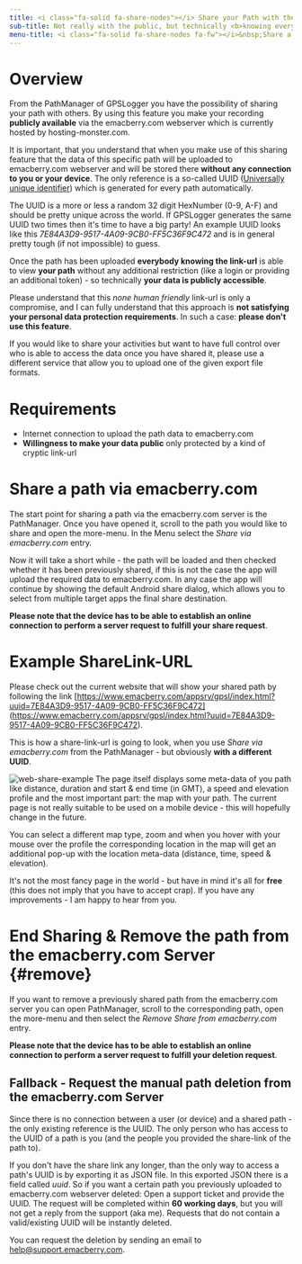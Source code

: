 ```yaml
---
title: <i class="fa-solid fa-share-nodes"></i> Share your Path with the public
sub-title: Not really with the public, but technically <b>knowing everyone with the link will have access</b>.
menu-title: <i class="fa-solid fa-share-nodes fa-fw"></i>&nbsp;Share a Path
---
```


# Overview

From the PathManager of GPSLogger you have the possibility of sharing your path with others. By using this feature you make
your recording **publicly available** via the emacberry.com webserver which is currently hosted by hosting-monster.com.

It is important, that you understand that when you make use of this sharing feature that the data of this specific path will
be uploaded to emacberry.com webserver and will be stored there **without any connection to you or your device**. The
only reference is a so-called
UUID ([Universally unique identifier](https://en.wikipedia.org/wiki/Universally_unique_identifier)) which is generated
for every path automatically.

The UUID is a more or less a random 32 digit HexNumber (0-9, A-F) and should be pretty unique across the world. If
GPSLogger generates the same UUID two times then it's time to have a big party! An example UUID looks like this
_7E84A3D9-9517-4A09-9CB0-FF5C36F9C472_ and is in general pretty tough (if not impossible) to guess.

Once the path has been uploaded **everybody knowing the link-url** is able to view **your path** without any additional
restriction (like a login or providing an additional token) - so technically **your data is publicly accessible**.

Please understand that this _none human friendly_ link-url is only a compromise, and I can fully understand that this
approach is **not satisfying your personal data protection requirements**. In such a case: **please don't use this
feature**.

If you would like to share your activities but want to have full control over who is able to access the data once you
have shared it, please use a different service that allow you to upload one of the given export file formats.

# Requirements
- Internet connection to upload the path data to emacberry.com
- **Willingness to make your data public** only protected by a kind of cryptic link-url

# Share a path via emacberry.com

The start point for sharing a path via the emacberry.com server is the PathManager. Once you have opened it, scroll to
the path you would like to share and open the <i class="fa-solid fa-circle-chevron-down"></i> more-menu. In the Menu
select the <i class="fa-solid fa-share-nodes"></i> _Share via emacberry.com_ entry.

Now it will take a short while - the path will be loaded and then checked whether it has been previously shared, if this is
not the case the app will upload the required data to emacberry.com. In any case the app will continue by showing the default
Android share dialog, which allows you to select from multiple target apps the final share destination.

**Please note that the device has to be able to establish an online connection to perform a server request to fulfill
your share request**.

# Example ShareLink-URL

Please check out the current website that will show your shared path by following the link
[https://www.emacberry.com/appsrv/gpsl/index.html?uuid=7E84A3D9-9517-4A09-9CB0-FF5C36F9C472]
(https://www.emacberry.com/appsrv/gpsl/index.html?uuid=7E84A3D9-9517-4A09-9CB0-FF5C36F9C472).

This is how a share-link-url is going to look, when you use <i class="fa-solid fa-share-nodes"></i>
_Share via emacberry.com_ from the PathManager - but obviously **with a different UUID**.

<span class="shot">![web-share-example](/assets/img/gpsl/web-share.png)</span>
The page itself displays some meta-data of you path like distance, duration and start & end time (in GMT), a speed and
elevation profile and the most important part: the map with your path. The current page is not really suitable to be
used on a mobile device - this will hopefully change in the future.

You can select a different map type, zoom and when you hover with your mouse over the profile the corresponding location
in the map will get an additional pop-up with the location meta-data (distance, time, speed & elevation).

It's not the most fancy page in the world - but have in mind it's all for **free** (this does not imply that you have to
accept crap). If you have any improvements - I am happy to hear from you.<br class="shot-end"/>

# End Sharing & Remove the path from the emacberry.com Server {#remove}

If you want to remove a previously shared path from the emacberry.com server you can open PathManager, scroll to the
corresponding path, open the <i class="fa-solid fa-circle-chevron-down"></i> more-menu and then select the
<i class="fa-solid fa-trash"></i> _Remove Share from emacberry.com_ entry.

**Please note that the device has to be able to establish an online connection to perform a server request to fulfill
your deletion request**.

## Fallback - Request the manual path deletion from the emacberry.com Server 

Since there is no connection between a user (or device) and a shared path - the only existing reference is the UUID. The
only person who has access to the UUID of a path is you (and the people you provided the share-link of the path to).

If you don't have the share link any longer, than the only way to access a path's UUID is by exporting it as JSON file.
In this exported JSON there is a field called _uuid_. So if you want a certain path you previously uploaded to
emacberry.com webserver deleted: Open a support ticket and provide the UUID. The request will be completed
within **60 working days**, but you will not get a reply from the support (aka me). Requests that do not contain a
valid/existing UUID will be instantly deleted.

You can request the deletion by sending an email to help@support.emacberry.com.

